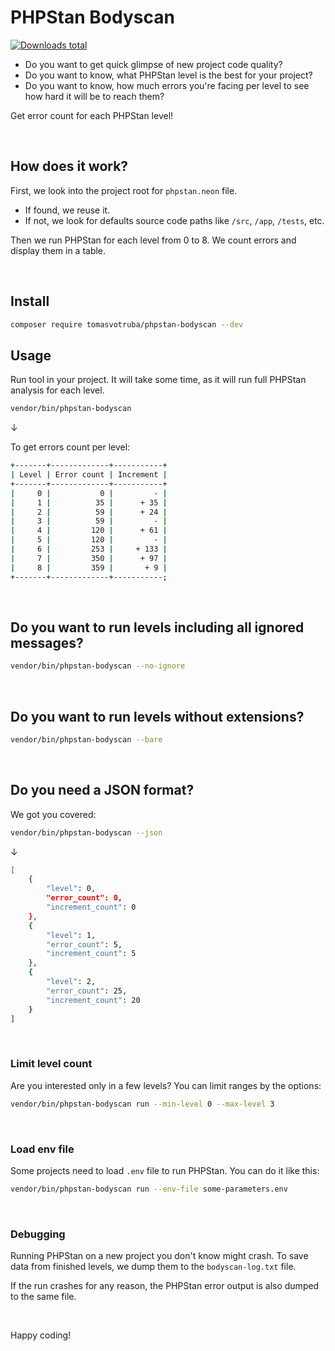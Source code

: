 # PHPStan Bodyscan

[![Downloads total](https://img.shields.io/packagist/dt/tomasvotruba/phpstan-bodyscan.svg?style=flat-square)](https://packagist.org/packages/tomasvotruba/phpstan-bodyscan/stats)

* Do you want to get quick glimpse of new project code quality?
* Do you want to know, what PHPStan level is the best for your project?
* Do you want to know, how much errors you're facing per level to see how hard it will be to reach them?

Get error count for each PHPStan level!

<br>

## How does it work?

First, we look into the project root for `phpstan.neon` file.

* If found, we reuse it.
* If not, we look for defaults source code paths like `/src`, `/app`, `/tests`, etc.

Then we run PHPStan for each level from 0 to 8. We count errors and display them in a table.

<br>

## Install

```bash
composer require tomasvotruba/phpstan-bodyscan --dev
```

## Usage

Run tool in your project. It will take some time, as it will run full PHPStan analysis for each level.


```bash
vendor/bin/phpstan-bodyscan
```

↓

To get errors count per level:

```bash
+-------+-------------+-----------+
| Level | Error count | Increment |
+-------+-------------+-----------+
|     0 |           0 |         - |
|     1 |          35 |      + 35 |
|     2 |          59 |      + 24 |
|     3 |          59 |         - |
|     4 |         120 |      + 61 |
|     5 |         120 |         - |
|     6 |         253 |     + 133 |
|     7 |         350 |      + 97 |
|     8 |         359 |       + 9 |
+-------+-------------+-----------;
```

<br>

## Do you want to run levels including all ignored messages?

```bash
vendor/bin/phpstan-bodyscan --no-ignore
```

<br>


## Do you want to run levels without extensions?

```bash
vendor/bin/phpstan-bodyscan --bare
```

<br>


## Do you need a JSON format?

We got you covered:

```bash
vendor/bin/phpstan-bodyscan --json
```

↓

```bash
[
    {
        "level": 0,
        "error_count": 0,
        "increment_count": 0
    },
    {
        "level": 1,
        "error_count": 5,
        "increment_count": 5
    },
    {
        "level": 2,
        "error_count": 25,
        "increment_count": 20
    }
]
```

<br>

### Limit level count

Are you interested only in a few levels? You can limit ranges by the options:

```bash
vendor/bin/phpstan-bodyscan run --min-level 0 --max-level 3
```

<br>

### Load env file

Some projects need to load `.env` file to run PHPStan. You can do it like this:

```bash
vendor/bin/phpstan-bodyscan run --env-file some-parameters.env
```


<br>

### Debugging

Running PHPStan on a new project you don't know might crash. To save data from finished levels, we dump them to the `bodyscan-log.txt` file.

If the run crashes for any reason, the PHPStan error output is also dumped to the same file.

<br>

Happy coding!
